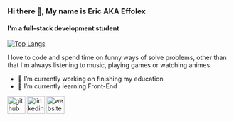 ### Hi there 👋, My name is Eric AKA Effolex
#### I'm a full-stack development student
[![Top Langs](https://github-readme-stats.vercel.app/api/top-langs/?username=Effolex&layout=compact)](https://github.com/Effolex?tab=repositories)

I love to code and spend time on funny ways of solve problems, other than that I'm always listening to music, playing games or watching animes.

- 🔭 I’m currently working on finishing my education 
- 🌱 I’m currently learning Front-End 


[<img src='https://cdn.jsdelivr.net/npm/simple-icons@3.0.1/icons/github.svg' alt='github' height='40'>](https://github.com/https://github.com/Effolex)  [<img src='https://cdn.jsdelivr.net/npm/simple-icons@3.0.1/icons/linkedin.svg' alt='linkedin' height='40'>](https://www.linkedin.com/in/https://www.linkedin.com/in/effolex//)  [<img src='https://cdn.jsdelivr.net/npm/simple-icons@3.0.1/icons/icloud.svg' alt='website' height='40'>](https://effolex.github.io/portfolio/)  
